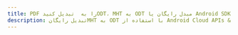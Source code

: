 ---title: PDF را به  تبدیل کنیدODT، MHT به ODT مبدل رایگان یا Android SDKdescription: تبدیل رایگانMHT به ODT با استفاده از Android Cloud APIs & SDK همچنین اسناد PDF را در Cloud ایجاد، ویرایش و رندر کنید.---